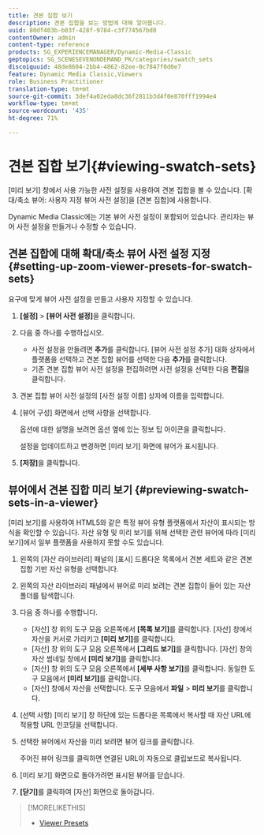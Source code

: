 ```yaml
---
title: 견본 집합 보기
description: 견본 집합을 보는 방법에 대해 알아봅니다.
uuid: 80df403b-b03f-428f-9784-c3f774567bd0
contentOwner: admin
content-type: reference
products: SG_EXPERIENCEMANAGER/Dynamic-Media-Classic
geptopics: SG_SCENESEVENONDEMAND_PK/categories/swatch_sets
discoiquuid: 48de8604-2bb4-4862-82ee-0c7847f0d0e7
feature: Dynamic Media Classic,Viewers
role: Business Practitioner
translation-type: tm+mt
source-git-commit: 3def4a02eda8dc36f2811b3d4f0e870fff1994e4
workflow-type: tm+mt
source-wordcount: '435'
ht-degree: 71%

---
```



# 견본 집합 보기{#viewing-swatch-sets}

[미리 보기] 창에서 사용 가능한 사전 설정을 사용하여 견본 집합을 볼 수 있습니다. [확대/축소 뷰어: 사용자 지정 뷰어 사전 설정]을 [견본 집합]에 사용합니다.

Dynamic Media Classic에는 기본 뷰어 사전 설정이 포함되어 있습니다. 관리자는 뷰어 사전 설정을 만들거나 수정할 수 있습니다.

## 견본 집합에 대해 확대/축소 뷰어 사전 설정 지정 {#setting-up-zoom-viewer-presets-for-swatch-sets}

요구에 맞게 뷰어 사전 설정을 만들고 사용자 지정할 수 있습니다.

1. **[설정]** > **[뷰어 사전 설정]**&#x200B;을 클릭합니다.
1. 다음 중 하나를 수행하십시오.

   * 사전 설정을 만들려면 **추가**&#x200B;를 클릭합니다. [뷰어 사전 설정 추가] 대화 상자에서 플랫폼을 선택하고 견본 집합 뷰어를 선택한 다음 **추가**&#x200B;를 클릭합니다.
   * 기존 견본 집합 뷰어 사전 설정을 편집하려면 사전 설정을 선택한 다음 **편집**&#x200B;을 클릭합니다.

1. 견본 집합 뷰어 사전 설정의 [사전 설정 이름] 상자에 이름을 입력합니다.
1. [뷰어 구성] 화면에서 선택 사항을 선택합니다.

   옵션에 대한 설명을 보려면 옵션 옆에 있는 정보 팁 아이콘을 클릭합니다.

   설정을 업데이트하고 변경하면 [미리 보기] 화면에 뷰어가 표시됩니다.

1. **[저장]**&#x200B;을 클릭합니다.

## 뷰어에서 견본 집합 미리 보기 {#previewing-swatch-sets-in-a-viewer}

[미리 보기]를 사용하여 HTML5와 같은 특정 뷰어 유형 플랫폼에서 자산이 표시되는 방식을 확인할 수 있습니다. 자산 유형 및 미리 보기를 위해 선택한 관련 뷰어에 따라 [미리 보기]에서 일부 플랫폼을 사용하지 못할 수도 있습니다.

1. 왼쪽의 [자산 라이브러리] 패널의 [표시] 드롭다운 목록에서 견본 세트와 같은 견본 집합 기반 자산 유형을 선택합니다.
1. 왼쪽의 자산 라이브러리 패널에서 뷰어로 미리 보려는 견본 집합이 들어 있는 자산 폴더를 탐색합니다.
1. 다음 중 하나를 수행합니다.

   * [자산] 창 위의 도구 모음 오른쪽에서 **[목록 보기]**&#x200B;를 클릭합니다. [자산] 창에서 자산을 커서로 가리키고 **[미리 보기]**&#x200B;를 클릭합니다.
   * [자산] 창 위의 도구 모음 오른쪽에서 **[그리드 보기]**&#x200B;를 클릭합니다. [자산] 창의 자산 썸네일 창에서 **[미리 보기]**&#x200B;를 클릭합니다.
   * [자산] 창 위의 도구 모음 오른쪽에서 **[세부 사항 보기]**&#x200B;를 클릭합니다. 동일한 도구 모음에서 **[미리 보기]**&#x200B;를 클릭합니다.
   * [자산] 창에서 자산을 선택합니다. 도구 모음에서 **파일** > **미리 보기**&#x200B;를 클릭합니다.

1. (선택 사항) [미리 보기] 창 하단에 있는 드롭다운 목록에서 복사할 때 자산 URL에 적용할 URL 인코딩을 선택합니다.
1. 선택한 뷰어에서 자산을 미리 보려면 뷰어 링크를 클릭합니다.

   주어진 뷰어 링크를 클릭하면 연결된 URL이 자동으로 클립보드로 복사됩니다.

1. [미리 보기] 화면으로 돌아가려면 표시된 뷰어를 닫습니다.
1. **[닫기]**&#x200B;를 클릭하여 [자산] 화면으로 돌아갑니다.

>[!MORELIKETHIS]
>
>* [Viewer Presets](application-setup.md#viewer_presets)

